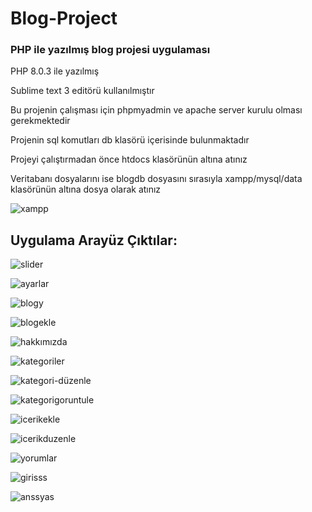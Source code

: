 # Blog-Project

### PHP ile yazılmış blog projesi uygulaması

PHP 8.0.3 ile yazılmış 

Sublime text 3 editörü kullanılmıştır

Bu projenin çalışması için phpmyadmin ve apache server kurulu olması gerekmektedir

Projenin sql komutları db klasörü içerisinde bulunmaktadır

Projeyi çalıştırmadan önce htdocs klasörünün altına atınız

Veritabanı dosyalarını ise blogdb dosyasını sırasıyla xampp/mysql/data klasörünün altına dosya olarak atınız

![xampp](https://user-images.githubusercontent.com/46270592/111972499-97f2b200-8b0e-11eb-8b31-cd4232785667.PNG)


## Uygulama Arayüz Çıktılar:

![slider](https://user-images.githubusercontent.com/46270592/111971706-ac827a80-8b0d-11eb-97c5-902916de4ca7.PNG)


![ayarlar](https://user-images.githubusercontent.com/46270592/111971777-c2903b00-8b0d-11eb-8078-e54626c56120.PNG)


![blogy](https://user-images.githubusercontent.com/46270592/111971904-e6538100-8b0d-11eb-8acf-9756d48c4a42.PNG)


![blogekle](https://user-images.githubusercontent.com/46270592/111971969-f4090680-8b0d-11eb-9846-f439e677cf1f.PNG)


![hakkımızda](https://user-images.githubusercontent.com/46270592/111971999-fc614180-8b0d-11eb-8b9e-9629cab11bf8.PNG)


![kategoriler](https://user-images.githubusercontent.com/46270592/111972068-113dd500-8b0e-11eb-9550-edbdff17d0e2.PNG)


![kategori-düzenle](https://user-images.githubusercontent.com/46270592/111972086-19961000-8b0e-11eb-87d8-844671e4a001.PNG)


![kategorigoruntule](https://user-images.githubusercontent.com/46270592/111972135-2b77b300-8b0e-11eb-99fa-841c2a7771f8.PNG)

![icerikekle](https://user-images.githubusercontent.com/46270592/111972157-34688480-8b0e-11eb-8a65-19bd2f98f977.PNG)

![icerikduzenle](https://user-images.githubusercontent.com/46270592/111972187-3b8f9280-8b0e-11eb-84d5-0f207bd1e2ea.PNG)


![yorumlar](https://user-images.githubusercontent.com/46270592/111972219-477b5480-8b0e-11eb-9087-94c256708b8a.PNG)


![girisss](https://user-images.githubusercontent.com/46270592/111972269-5530da00-8b0e-11eb-86d3-e71811121631.PNG)

![anssyas](https://user-images.githubusercontent.com/46270592/111810534-2b499e80-88e7-11eb-902a-8b80c03dff7a.PNG)
